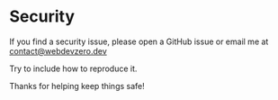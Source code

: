 # Security

If you find a security issue, please open a GitHub issue or email me at contact@webdevzero.dev 

Try to include how to reproduce it.

Thanks for helping keep things safe!
